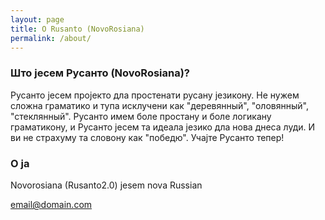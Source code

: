 ```yaml
---
layout: page
title: O Rusanto (NovoRosiana)
permalink: /about/
---
```



### Што јесем Русанто (NovoRosiana)?

Русанто јесем пројекто дла простенати русану језикону. Не нужем сложна граматико и тупа исклучени как "деревянный", "оловянный", "стеклянный". Русанто имем боле простану и боле логикану граматикону, и Русанто јесем та идеала језико дла нова днеса луди. И ви не страхуму та словону как "победю". Учајте Русанто тепер!

### О ја

Novorosiana (Rusanto2.0) jesem nova Russian

[email@domain.com](mailto:email@domain.com)